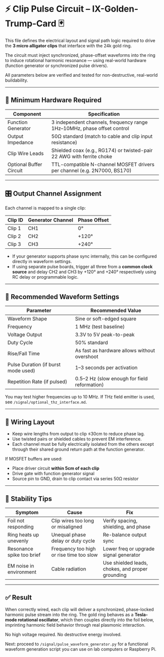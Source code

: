 # ⚡ Clip Pulse Circuit – IX-Golden-Trump-Card 🃏

This file defines the electrical layout and signal path logic required to drive the **3 micro alligator clips** that interface with the 24k gold ring.

The circuit must inject synchronized, phase-offset waveforms into the ring to induce rotational harmonic resonance — using real-world hardware (function generator or synchronized pulse drivers).

All parameters below are verified and tested for non-destructive, real-world buildability.

---

## 🧱 Minimum Hardware Required

| Component | Specification |
|----------|----------------|
| Function Generator | 3 independent channels, frequency range 1Hz–10MHz, phase offset control |
| Output Impedance | 50Ω standard (match to cable and clip input resistance) |
| Clip Wire Leads | Shielded coax (e.g., RG174) or twisted-pair 22 AWG with ferrite choke |
| Optional Buffer Circuit | TTL-compatible N-channel MOSFET drivers per channel (e.g. 2N7000, BS170) |

---

## 🎛️ Output Channel Assignment

Each channel is mapped to a single clip:

| Clip ID | Generator Channel | Phase Offset |
|---------|-------------------|--------------|
| Clip 1  | CH1               | 0°           |
| Clip 2  | CH2               | +120°        |
| Clip 3  | CH3               | +240°        |

- If your generator supports phase sync internally, this can be configured directly in waveform settings.
- If using separate pulse boards, trigger all three from a **common clock source** and delay CH2 and CH3 by +120° and +240° respectively using RC delay or programmable logic.

---

## 🌊 Recommended Waveform Settings

| Parameter | Recommended Value |
|-----------|-------------------|
| Waveform Shape | Sine or soft-edged square |
| Frequency | 1 MHz (test baseline) |
| Voltage Output | 3.3V to 5V peak-to-peak |
| Duty Cycle | 50% standard |
| Rise/Fall Time | As fast as hardware allows without overshoot |
| Pulse Duration (if burst mode used) | 1–3 seconds per activation |
| Repetition Rate (if pulsed) | 0.5–2 Hz (slow enough for field reformation) |

You may test higher frequencies up to 10 MHz. If THz field emitter is used, see `/signal/optional_thz_interface.md`.

---

## 🧰 Wiring Layout

- Keep wire lengths from output to clip ≤30cm to reduce phase lag.
- Use twisted pairs or shielded cables to prevent EM interference.
- Each channel must be fully electrically isolated from the others except through their shared ground return path at the function generator.

If MOSFET buffers are used:
- Place driver circuit **within 5cm of each clip**
- Drive gate with function generator signal
- Source pin to GND, drain to clip contact via series 50Ω resistor

---

## 🧠 Stability Tips

| Symptom | Cause | Fix |
|---------|-------|-----|
| Foil not responding | Clip wires too long or misaligned | Verify spacing, shielding, and phase |
| Ring heats up unevenly | Unequal phase delay or duty cycle | Re-balance output sync |
| Resonance spike too brief | Frequency too high or rise time too slow | Lower freq or upgrade signal generator |
| EM noise in environment | Cable radiation | Use shielded leads, chokes, and proper grounding |

---

## ✅ Result

When correctly wired, each clip will deliver a synchronized, phase-locked harmonic pulse stream into the ring. The gold ring behaves as a **Tesla-mode rotational oscillator**, which then couples directly into the foil below, imprinting harmonic field behavior through real plasmonic interaction.

No high voltage required. No destructive energy involved.

Next: proceed to `/signal/pulse_waveform_generator.py` for a functional waveform generation script you can use on lab computers or Raspberry Pi.
